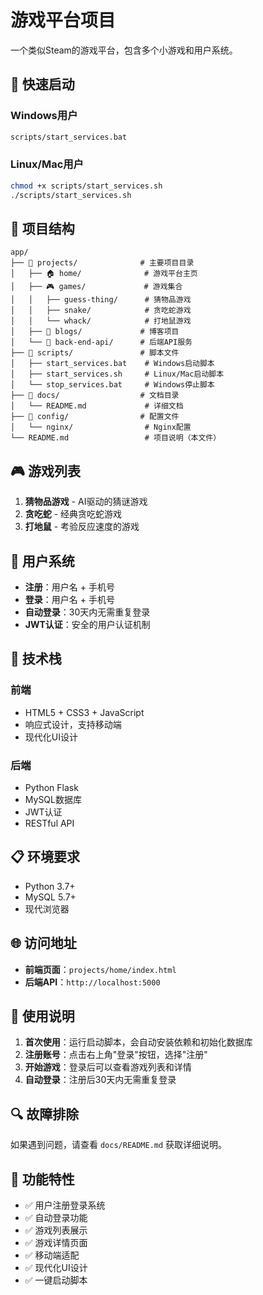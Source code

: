 # 游戏平台项目

一个类似Steam的游戏平台，包含多个小游戏和用户系统。

## 🚀 快速启动

### Windows用户
```bash
scripts/start_services.bat
```

### Linux/Mac用户
```bash
chmod +x scripts/start_services.sh
./scripts/start_services.sh
```

## 📁 项目结构

```
app/
├── 📁 projects/              # 主要项目目录
│   ├── 🏠 home/              # 游戏平台主页
│   ├── 🎮 games/             # 游戏集合
│   │   ├── guess-thing/      # 猜物品游戏
│   │   ├── snake/            # 贪吃蛇游戏
│   │   └── whack/            # 打地鼠游戏
│   ├── 📝 blogs/             # 博客项目
│   └── 🔧 back-end-api/      # 后端API服务
├── 📁 scripts/               # 脚本文件
│   ├── start_services.bat    # Windows启动脚本
│   ├── start_services.sh     # Linux/Mac启动脚本
│   └── stop_services.bat     # Windows停止脚本
├── 📁 docs/                  # 文档目录
│   └── README.md             # 详细文档
├── 📁 config/                # 配置文件
│   └── nginx/                # Nginx配置
└── README.md                 # 项目说明（本文件）
```

## 🎮 游戏列表

1. **猜物品游戏** - AI驱动的猜谜游戏
2. **贪吃蛇** - 经典贪吃蛇游戏  
3. **打地鼠** - 考验反应速度的游戏

## 👤 用户系统

- **注册**：用户名 + 手机号
- **登录**：用户名 + 手机号
- **自动登录**：30天内无需重复登录
- **JWT认证**：安全的用户认证机制

## 🔧 技术栈

### 前端
- HTML5 + CSS3 + JavaScript
- 响应式设计，支持移动端
- 现代化UI设计

### 后端
- Python Flask
- MySQL数据库
- JWT认证
- RESTful API

## 📋 环境要求

- Python 3.7+
- MySQL 5.7+
- 现代浏览器

## 🌐 访问地址

- **前端页面**：`projects/home/index.html`
- **后端API**：`http://localhost:5000`

## 📝 使用说明

1. **首次使用**：运行启动脚本，会自动安装依赖和初始化数据库
2. **注册账号**：点击右上角"登录"按钮，选择"注册"
3. **开始游戏**：登录后可以查看游戏列表和详情
4. **自动登录**：注册后30天内无需重复登录

## 🔍 故障排除

如果遇到问题，请查看 `docs/README.md` 获取详细说明。

## 🎯 功能特性

- ✅ 用户注册登录系统
- ✅ 自动登录功能
- ✅ 游戏列表展示
- ✅ 游戏详情页面
- ✅ 移动端适配
- ✅ 现代化UI设计
- ✅ 一键启动脚本 